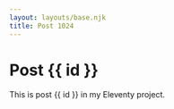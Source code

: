 ```yaml
---
layout: layouts/base.njk
title: Post 1024
---
```


# Post {{ id }}

This is post {{ id }} in my Eleventy project.
